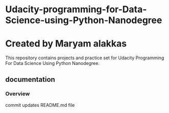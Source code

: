 # Udacity-programming-for-Data-Science-using-Python-Nanodegree


# Created by Maryam alakkas

This repository contains projects and practice set for Udacity Programming For Data Science Using Python Nanodegree.

## documentation

### Overview

commit updates README.md file
